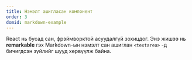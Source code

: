 ```yaml
---
title: Нэмэлт ашигласан компонент
order: 3
domid: markdown-example
---
```


React нь бусад сан, фрэймворктой асуудалгүй зохицдог. Энэ жишээ нь **remarkable** гэх Markdown-ын нэмэлт сан ашиглан `<textarea>` -д бичигдсэн зүйлийг шууд хѳрвүүлж байна.
